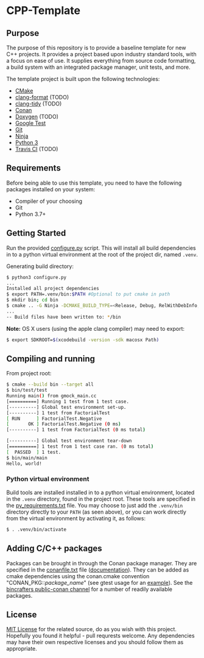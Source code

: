 # CPP-Template

## Purpose

The purpose of this repository is to provide a baseline template for new C++ projects. It provides a project based upon industry standard tools, with a focus on ease of use. It supplies everything from source code formatting, a build system with an integrated package manager, unit tests, and more.

The template project is built upon the following technologies:

* [CMake](https://cmake.org/)
* [clang-format](https://clang.llvm.org/docs/ClangFormat.html) (TODO)
* [clang-tidy](https://clang.llvm.org/extra/clang-tidy/) (TODO)
* [Conan](https://conan.io/)
* [Doxygen](http://www.doxygen.org/) (TODO)
* [Google Test](https://github.com/google/googletest)
* [Git](https://git-scm.com/)
* [Ninja](https://ninja-build.org/)
* [Python 3](https://www.python.org/)
* [Travis CI](https://travis-ci.org/) (TODO)

## Requirements

Before being able to use this template, you need to have the following packages installed on your system:

* Compiler of your choosing
* Git
* Python 3.7+

## Getting Started

Run the provided [configure.py](configure.py) script. This will install all build dependencies in to a python virtual environment at the root of the project dir, named `.venv`.

Generating build directory:

```bash
$ python3 configure.py
...
Installed all project dependencies
$ export PATH=.venv/bin:$PATH #Optional to put cmake in path
$ mkdir bin; cd bin
$ cmake .. -G Ninja -DCMAKE_BUILD_TYPE=<Release, Debug, RelWithDebInfo, MinSizeRel>
...
-- Build files have been written to: */bin
```

**Note:**
OS X users (using the apple clang compiler) may need to export:

```bash
$ export SDKROOT=$(xcodebuild -version -sdk macosx Path)
```

## Compiling and running

From project root:

```bash
$ cmake --build bin --target all
$ bin/test/test
Running main() from gmock_main.cc
[==========] Running 1 test from 1 test case.
[----------] Global test environment set-up.
[----------] 1 test from FactorialTest
[ RUN      ] FactorialTest.Negative
[       OK ] FactorialTest.Negative (0 ms)
[----------] 1 test from FactorialTest (0 ms total)

[----------] Global test environment tear-down
[==========] 1 test from 1 test case ran. (0 ms total)
[  PASSED  ] 1 test.
$ bin/main/main
Hello, world!
```

### Python virtual environment

Build tools are installed installed in to a python virtual environment, located in the `.venv` directory, found in the project root. These tools are specified in the [py_requirements.txt](py_requirements.txt) file. You may choose to just add the `.venv/bin` directory directly to your `PATH` (as seen above), or you can work directly from the virtual environment by activating it, as follows:

```bash
$ . .venv/bin/activate
```

## Adding C/C++ packages

Packages can be brought in through the Conan package manager. They are specified in the [conanfile.txt](conanfile.txt) file ([documentation](https://docs.conan.io/en/latest/reference/conanfile_txt.html)). They can be added as cmake dependencies using the conan.cmake convention "CONAN_PKG::*package_name*" (see gtest usage for an [example](test/CMakeLists.txt)). See the [bincrafters public-conan channel](https://bintray.com/bincrafters/public-conan) for a number of readily available packages.

## License

[MIT License](LICENSE) for the related source, do as you wish with this project. Hopefully you found it helpful - pull requrests welcome. Any dependencies may have their own respective licenses and you should follow them as appropriate.
